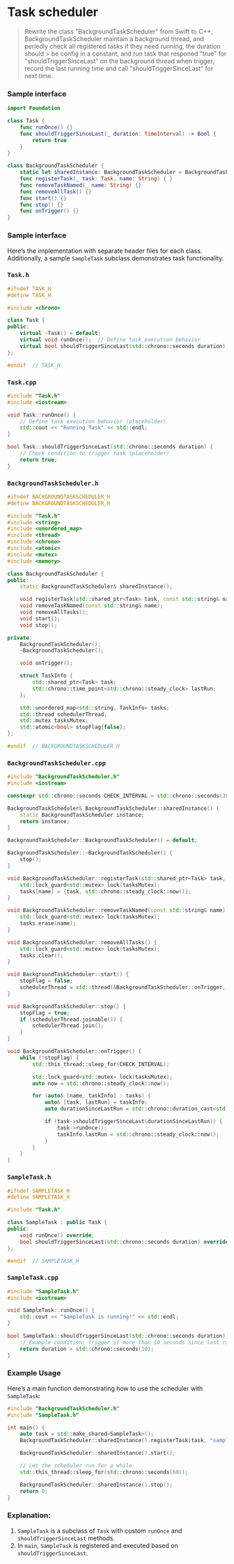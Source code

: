 # Task scheduler #

> Rewrite the class "BackgroundTaskScheduler" from Swift to C++, BackgroundTaskScheduler maintain a 
> background thread, and periedly check all registered tasks if they need running, the duration should > be config in a constant, and run  task that responed "true" for "shouldTriggerSinceLast" on the 
> background thread when trigger, record the last running time and call "shouldTriggerSinceLast" for
> next time.

### Sample interface

```Swift
import Foundation

class Task {
    func runOnce() {}
    func shouldTriggerSinceLast(_ duration: TimeInterval) -> Bool {
        return true
    }
}

class BackgroundTaskScheduler {
    static let sharedInstance: BackgroundTaskScheduler = BackgroundTaskScheduler()
    func registerTask(_ task: Task, name: String) { }
    func removeTaskNamed(_ name: String) {}
    func removeAllTask() {}
    func start() {}
    func stop() {}
    func onTrigger() {}
}
```
### Sample interface

Here’s the implementation with separate header files for each class. Additionally, a sample `SampleTask` subclass demonstrates task functionality.

### `Task.h`

```cpp
#ifndef TASK_H
#define TASK_H

#include <chrono>

class Task {
public:
    virtual ~Task() = default;
    virtual void runOnce();  // Define task execution behavior
    virtual bool shouldTriggerSinceLast(std::chrono::seconds duration);  // Check if task should trigger
};

#endif  // TASK_H
```

### `Task.cpp`

```cpp
#include "Task.h"
#include <iostream>

void Task::runOnce() {
    // Define task execution behavior (placeholder)
    std::cout << "Running Task" << std::endl;
}

bool Task::shouldTriggerSinceLast(std::chrono::seconds duration) {
    // Check condition to trigger task (placeholder)
    return true;
}
```

### `BackgroundTaskScheduler.h`

```cpp
#ifndef BACKGROUNDTASKSCHEDULER_H
#define BACKGROUNDTASKSCHEDULER_H

#include "Task.h"
#include <string>
#include <unordered_map>
#include <thread>
#include <chrono>
#include <atomic>
#include <mutex>
#include <memory>

class BackgroundTaskScheduler {
public:
    static BackgroundTaskScheduler& sharedInstance();

    void registerTask(std::shared_ptr<Task> task, const std::string& name);
    void removeTaskNamed(const std::string& name);
    void removeAllTasks();
    void start();
    void stop();

private:
    BackgroundTaskScheduler();
    ~BackgroundTaskScheduler();

    void onTrigger();

    struct TaskInfo {
        std::shared_ptr<Task> task;
        std::chrono::time_point<std::chrono::steady_clock> lastRun;
    };

    std::unordered_map<std::string, TaskInfo> tasks;
    std::thread schedulerThread;
    std::mutex tasksMutex;
    std::atomic<bool> stopFlag{false};
};

#endif  // BACKGROUNDTASKSCHEDULER_H
```

### `BackgroundTaskScheduler.cpp`

```cpp
#include "BackgroundTaskScheduler.h"
#include <iostream>

constexpr std::chrono::seconds CHECK_INTERVAL = std::chrono::seconds(30);

BackgroundTaskScheduler& BackgroundTaskScheduler::sharedInstance() {
    static BackgroundTaskScheduler instance;
    return instance;
}

BackgroundTaskScheduler::BackgroundTaskScheduler() = default;

BackgroundTaskScheduler::~BackgroundTaskScheduler() {
    stop();
}

void BackgroundTaskScheduler::registerTask(std::shared_ptr<Task> task, const std::string& name) {
    std::lock_guard<std::mutex> lock(tasksMutex);
    tasks[name] = {task, std::chrono::steady_clock::now()};
}

void BackgroundTaskScheduler::removeTaskNamed(const std::string& name) {
    std::lock_guard<std::mutex> lock(tasksMutex);
    tasks.erase(name);
}

void BackgroundTaskScheduler::removeAllTasks() {
    std::lock_guard<std::mutex> lock(tasksMutex);
    tasks.clear();
}

void BackgroundTaskScheduler::start() {
    stopFlag = false;
    schedulerThread = std::thread(&BackgroundTaskScheduler::onTrigger, this);
}

void BackgroundTaskScheduler::stop() {
    stopFlag = true;
    if (schedulerThread.joinable()) {
        schedulerThread.join();
    }
}

void BackgroundTaskScheduler::onTrigger() {
    while (!stopFlag) {
        std::this_thread::sleep_for(CHECK_INTERVAL);

        std::lock_guard<std::mutex> lock(tasksMutex);
        auto now = std::chrono::steady_clock::now();

        for (auto& [name, taskInfo] : tasks) {
            auto& [task, lastRun] = taskInfo;
            auto durationSinceLastRun = std::chrono::duration_cast<std::chrono::seconds>(now - lastRun);

            if (task->shouldTriggerSinceLast(durationSinceLastRun)) {
                task->runOnce();
                taskInfo.lastRun = std::chrono::steady_clock::now();
            }
        }
    }
}
```

### `SampleTask.h`

```cpp
#ifndef SAMPLETASK_H
#define SAMPLETASK_H

#include "Task.h"

class SampleTask : public Task {
public:
    void runOnce() override;
    bool shouldTriggerSinceLast(std::chrono::seconds duration) override;
};

#endif  // SAMPLETASK_H
```

### `SampleTask.cpp`

```cpp
#include "SampleTask.h"
#include <iostream>

void SampleTask::runOnce() {
    std::cout << "SampleTask is running!" << std::endl;
}

bool SampleTask::shouldTriggerSinceLast(std::chrono::seconds duration) {
    // Example condition: trigger if more than 10 seconds since last run
    return duration > std::chrono::seconds(10);
}
```

### Example Usage

Here’s a main function demonstrating how to use the scheduler with `SampleTask`:

```cpp
#include "BackgroundTaskScheduler.h"
#include "SampleTask.h"

int main() {
    auto task = std::make_shared<SampleTask>();
    BackgroundTaskScheduler::sharedInstance().registerTask(task, "sample_task");

    BackgroundTaskScheduler::sharedInstance().start();

    // Let the scheduler run for a while
    std::this_thread::sleep_for(std::chrono::seconds(60));

    BackgroundTaskScheduler::sharedInstance().stop();
    return 0;
}
```

### Explanation:

1. `SampleTask` is a subclass of `Task` with custom `runOnce` and `shouldTriggerSinceLast` methods.
2. In `main`, `SampleTask` is registered and executed based on `shouldTriggerSinceLast`.